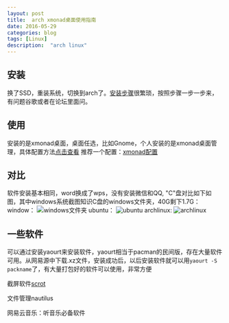 ```yaml
---
layout: post
title:  arch xmonad桌面使用指南
date: 2016-05-29
categories: blog
tags: [Linux]
description:  "arch linux"
---
```

## 安装

换了SSD，重装系统，切换到arch了。[安装步骤](https://bbs.archlinuxcn.org/viewtopic.php?id=1037)很繁琐，按照步骤一步一步来，有问题谷歌或者在论坛里面问。

## 使用

安装的是xmonad桌面，桌面任选，比如Gnome，个人安装的是xmonad桌面管理，具体配置方法[点击查看](https://github.com/ruanyf/articles/blob/master/dev/linux/xmonad.md)
推荐一个配置：[xmonad配置](https://github.com/jiajunhuang/dotxmonad)
## 对比
软件安装基本相同，word换成了wps，没有安装微信和QQ, "C"盘对比如下如图，其中windows系统截图知识C盘的windows文件夹，40G剩下1.7G：
window：
![windows文件夹](http://7xsx6z.com1.z0.glb.clouddn.com/windows%E6%96%87%E4%BB%B6%E5%A4%B9.png)
ubuntu：
![ubuntu](http://7xsx6z.com1.z0.glb.clouddn.com/disk.png)
archlinux:
![archlinux](http://7xsx6z.com1.z0.glb.clouddn.com/archlinux-disk.png)

## 一些软件
可以通过安装yaourt来安装软件，yaourt相当于pacman的民间版，存在大量软件可用。从网易源中下载.xz文件，安装成功后，以后安装软件就可以用`yaourt -S packname`了，有大量打包好的软件可以使用，非常方便

截屏软件[scrot](www.scrot.org)

文件管理nautilus

网易云音乐：听音乐必备软件
